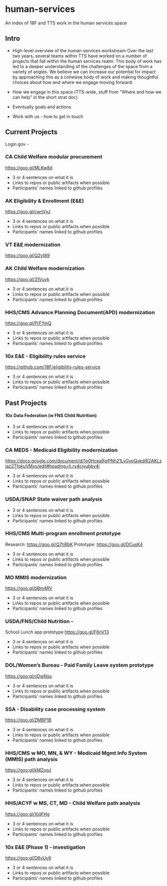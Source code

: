 # human-services
An index of 18F and TTS work in the human services space
## Intro
- High-level overview of the human services workstream
  Over the last two years, several teams within TTS have worked on a number of projects that fall within the human services realm. This body of work has led to a deeper understanding of the challenges of the space from a variety of angles. We believe we can increase our potential for impact by approaching this as a cohesive body of work and making thoughtful choices about how and where we engage moving forward.
  
- How we engage in this space (TTS-wide, stuff from "Where and how we can help" in the short strat doc)
- Eventually goals and actions
- Work with us - how to get in touch
## Current Projects

Login.gov - 

### CA Child Welfare modular procurement	
  https://goo.gl/MLKw8d
- 3 or 4 sentences on what it is
- Links to repos or public artifacts when possible
- Participants' names linked to github profiles

### AK Eligibility & Enrollment (E&E)	
https://goo.gl/cwnVyJ
- 3 or 4 sentences on what it is
- Links to repos or public artifacts when possible
- Participants' names linked to github profiles

### VT E&E modernization	
https://goo.gl/Q2vt89


### AK Child Welfare modernization	
https://goo.gl/31Vuyk
- 3 or 4 sentences on what it is
- Links to repos or public artifacts when possible
- Participants' names linked to github profiles

### HHS/CMS Advance Planning Document(APD) modernization 	
https://goo.gl/PrFYmQ 
- 3 or 4 sentences on what it is
- Links to repos or public artifacts when possible
- Participants' names linked to github profiles

### 10x E&E - Eligibility rules service	
https://github.com/18F/eligibility-rules-service
- 3 or 4 sentences on what it is
- Links to repos or public artifacts when possible
- Participants' names linked to github profiles

## Past Projects
#### 10x Data Federation (w FNS Child Nutrition)	
- 3 or 4 sentences on what it is
- Links to repos or public artifacts when possible
- Participants' names linked to github profiles
### CA MEDS - Medicaid Eligibility modernization	
https://docs.google.com/document/d/1o0Hcea9gjPNh21LvGyoQxkdiR2AKLzjaz2TfgkuVMxs/edit#heading=h.ry4ciyubbv4l	
- 3 or 4 sentences on what it is
- Links to repos or public artifacts when possible
- Participants' names linked to github profiles

### USDA/SNAP State waiver path analysis
- 3 or 4 sentences on what it is
- Links to repos or public artifacts when possible
- Participants' names linked to github profiles

### HHS/CMS Multi-program enrollment prototype	
Research: https://goo.gl/Q7hRbK	Prototype: https://goo.gl/DCusK4
- 3 or 4 sentences on what it is
- Links to repos or public artifacts when possible
- Participants' names linked to github profiles

### MO MMIS modernization 	
https://goo.gl/bBm4RV	
- 3 or 4 sentences on what it is
- Links to repos or public artifacts when possible
- Participants' names linked to github profiles

### USDA/FNS/Child Nutrition - 
School Lunch app prototype	https://goo.gl/F6nV13	
- 3 or 4 sentences on what it is
- Links to repos or public artifacts when possible
- Participants' names linked to github profiles

### DOL/Women’s Bureau - Paid Family Leave system prototype	
https://goo.gl/nDwNso	
- 3 or 4 sentences on what it is
- Links to repos or public artifacts when possible
- Participants' names linked to github profiles

### SSA - Disability case processing system 	
https://goo.gl/ZMBP1B	
- 3 or 4 sentences on what it is
- Links to repos or public artifacts when possible
- Participants' names linked to github profiles

### HHS/CMS w MO, MN, & WY - Medicaid Mgmt Info System (MMIS) path analysis	
https://goo.gl/kMZogJ	
- 3 or 4 sentences on what it is
- Links to repos or public artifacts when possible
- Participants' names linked to github profiles

### HHS/ACYF w MS, CT, MD - Child Welfare path analysis	
https://goo.gl/XiqFHg	
- 3 or 4 sentences on what it is
- Links to repos or public artifacts when possible
- Participants' names linked to github profiles

### 10x E&E (Phase 1) - investigation	
https://goo.gl/D6vUv6	
- 3 or 4 sentences on what it is
- Links to repos or public artifacts when possible
- Participants' names linked to github profiles
